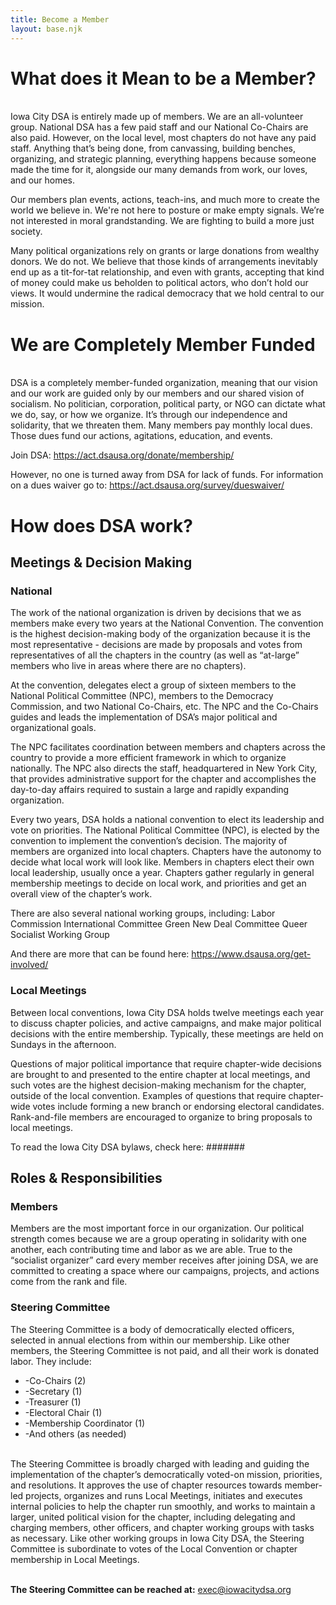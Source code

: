 ```yaml
---
title: Become a Member
layout: base.njk
---
```


# What does it Mean to be a Member?

<br>Iowa City DSA is entirely made up of members. We are an all-volunteer group. National DSA has a few paid staff and our National Co-Chairs are also paid. However, on the local level, most chapters do not have any paid staff. Anything that’s being done, from canvassing, building benches, organizing, and strategic planning, everything happens because someone made the time for it, alongside our many demands from work, our loves, and our homes. 

Our members plan events, actions, teach-ins, and much more to create the world we believe in. We're not here to posture or make empty signals. We’re not interested in moral grandstanding. We are fighting to build a more just society.

Many political organizations rely on grants or large donations from wealthy donors. We do not. We believe that those kinds of arrangements inevitably end up as a tit-for-tat relationship, and even with grants, accepting that kind of money could make us beholden to political actors, who don’t hold our views. It would undermine the radical democracy that we hold central to our mission. 

# We are Completely Member Funded

<br>DSA is a completely member-funded organization, meaning that our vision and our work are guided only by our members and our shared vision of socialism. No politician, corporation, political party, or NGO can dictate what we do, say, or how we organize. It’s through our independence and solidarity, that we threaten them. Many members pay monthly local dues. Those dues fund our actions, agitations, education, and events. 

Join DSA: https://act.dsausa.org/donate/membership/ 

However, no one is turned away from DSA for lack of funds. For information on a dues waiver go to: https://act.dsausa.org/survey/dueswaiver/ 

# How does DSA work?
## Meetings & Decision Making
### National
The work of the national organization is driven by decisions that we as members make every two years at the National Convention. The convention is the highest decision-making body of the organization because it is the most representative - decisions are made by proposals and votes from representatives of all the chapters in the country (as well as “at-large” members who live in areas where there are no chapters).

At the convention, delegates elect a group of sixteen members to the National Political Committee (NPC), members to the Democracy Commission, and two National Co-Chairs, etc. The NPC and the Co-Chairs guides and leads the implementation of DSA’s major political and organizational goals.

The NPC facilitates coordination between members and chapters across the country to provide a more efficient framework in which to organize nationally. The NPC also directs the staff, headquartered in New York City, that provides administrative support for the chapter and accomplishes the day-to-day affairs required to sustain a large and rapidly expanding organization. 

Every two years, DSA holds a national convention to elect its leadership and vote on priorities. The National Political Committee (NPC), is elected by the convention to implement the convention’s decision. The majority of members are organized into local chapters. Chapters have the autonomy to decide what local work will look like. Members in chapters elect their own local leadership, usually once a year. Chapters gather regularly in general membership meetings to decide on local work, and priorities and get an overall view of the chapter’s work. 

There are also several national working groups, including:
Labor Commission
International Committee
Green New Deal Committee
Queer Socialist Working Group

And there are more that can be found here: https://www.dsausa.org/get-involved/

### Local Meetings
Between local conventions, Iowa City DSA holds twelve meetings each year to discuss chapter policies, and active campaigns, and make major political decisions with the entire membership. Typically, these meetings are held on Sundays in the afternoon. 

Questions of major political importance that require chapter-wide decisions are brought to and presented to the entire chapter at local meetings, and such votes are the highest decision-making mechanism for the chapter, outside of the local convention. Examples of questions that require chapter-wide votes include forming a new branch or endorsing electoral candidates. Rank-and-file members are encouraged to organize to bring proposals to local meetings.

To read the Iowa City DSA bylaws, check here: #######

## Roles & Responsibilities
### Members
Members are the most important force in our organization. Our political strength comes because we are a group operating in solidarity with one another, each contributing time and labor as we are able. True to the “socialist organizer” card every member receives after joining DSA, we are committed to creating a space where our campaigns, projects, and actions come from the rank and file.

### Steering Committee
The Steering Committee is a body of democratically elected officers, selected in annual elections from within our membership. Like other members, the Steering Committee is not paid, and all their work is donated labor. They include:
- -Co-Chairs (2)
- -Secretary (1)
- -Treasurer (1)
- -Electoral Chair (1)
- -Membership Coordinator (1)
- -And others (as needed)

<br>The Steering Committee is broadly charged with leading and guiding the implementation of the chapter’s democratically voted-on mission, priorities, and resolutions. It approves the use of chapter resources towards member-led projects, organizes and runs Local Meetings, initiates and executes internal policies to help the chapter run smoothly, and works to maintain a larger, united political vision for the chapter, including delegating and charging members, other officers, and chapter working groups with tasks as necessary. Like other working groups in Iowa City DSA, the Steering Committee is subordinate to votes of the Local Convention or chapter membership in Local Meetings. 

<br>**The Steering Committee can be reached at:** [exec@iowacitydsa.org](mailto:exec@iowacitydsa.org)
